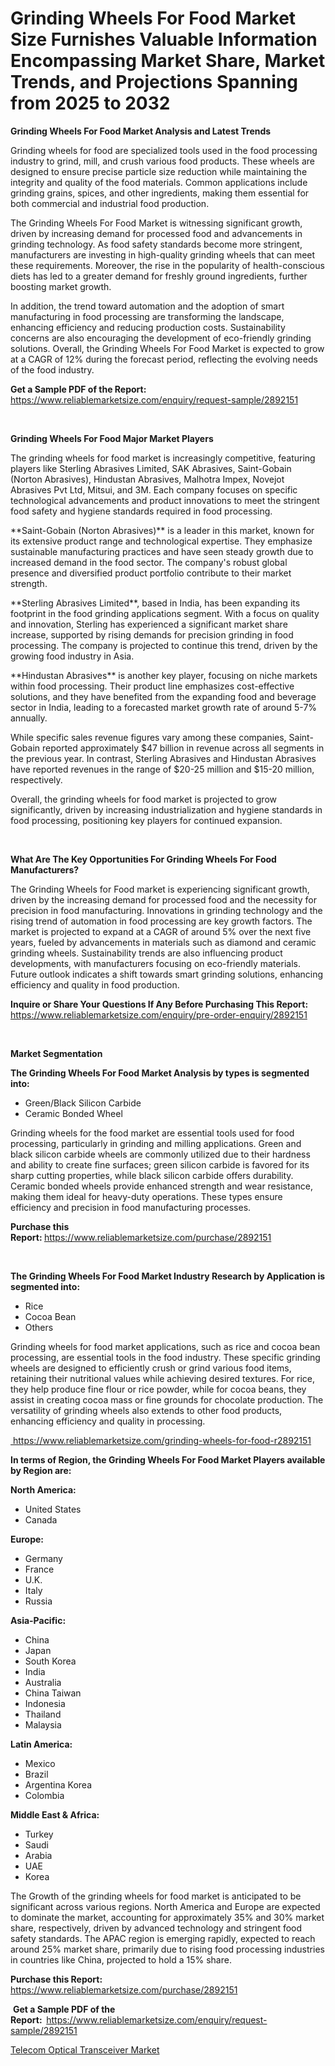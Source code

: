 <p><h1>Grinding Wheels For Food Market Size Furnishes Valuable Information Encompassing Market Share, Market Trends, and Projections Spanning from 2025 to 2032</h1></p><p><strong>Grinding Wheels For Food Market Analysis and Latest Trends</strong></p>
<p><p>Grinding wheels for food are specialized tools used in the food processing industry to grind, mill, and crush various food products. These wheels are designed to ensure precise particle size reduction while maintaining the integrity and quality of the food materials. Common applications include grinding grains, spices, and other ingredients, making them essential for both commercial and industrial food production.</p><p>The Grinding Wheels For Food Market is witnessing significant growth, driven by increasing demand for processed food and advancements in grinding technology. As food safety standards become more stringent, manufacturers are investing in high-quality grinding wheels that can meet these requirements. Moreover, the rise in the popularity of health-conscious diets has led to a greater demand for freshly ground ingredients, further boosting market growth.</p><p>In addition, the trend toward automation and the adoption of smart manufacturing in food processing are transforming the landscape, enhancing efficiency and reducing production costs. Sustainability concerns are also encouraging the development of eco-friendly grinding solutions. Overall, the Grinding Wheels For Food Market is expected to grow at a CAGR of 12% during the forecast period, reflecting the evolving needs of the food industry.</p></p>
<p><strong>Get a Sample PDF of the Report:&nbsp;</strong> <a href="https://www.reliablemarketsize.com/enquiry/request-sample/2892151?utm_campaign=2300&utm_medium=2&utm_source=Github&utm_content=ia&utm_term=15032025&utm_id=grinding-wheels-for-food">https://www.reliablemarketsize.com/enquiry/request-sample/2892151</a></p>
<p>&nbsp;</p>
<p><strong>Grinding Wheels For Food Major Market Players</strong></p>
<p><p>The grinding wheels for food market is increasingly competitive, featuring players like Sterling Abrasives Limited, SAK Abrasives, Saint-Gobain (Norton Abrasives), Hindustan Abrasives, Malhotra Impex, Novejot Abrasives Pvt Ltd, Mitsui, and 3M. Each company focuses on specific technological advancements and product innovations to meet the stringent food safety and hygiene standards required in food processing.</p><p>**Saint-Gobain (Norton Abrasives)** is a leader in this market, known for its extensive product range and technological expertise. They emphasize sustainable manufacturing practices and have seen steady growth due to increased demand in the food sector. The company's robust global presence and diversified product portfolio contribute to their market strength.</p><p>**Sterling Abrasives Limited**, based in India, has been expanding its footprint in the food grinding applications segment. With a focus on quality and innovation, Sterling has experienced a significant market share increase, supported by rising demands for precision grinding in food processing. The company is projected to continue this trend, driven by the growing food industry in Asia.</p><p>**Hindustan Abrasives** is another key player, focusing on niche markets within food processing. Their product line emphasizes cost-effective solutions, and they have benefited from the expanding food and beverage sector in India, leading to a forecasted market growth rate of around 5-7% annually.</p><p>While specific sales revenue figures vary among these companies, Saint-Gobain reported approximately $47 billion in revenue across all segments in the previous year. In contrast, Sterling Abrasives and Hindustan Abrasives have reported revenues in the range of $20-25 million and $15-20 million, respectively.</p><p>Overall, the grinding wheels for food market is projected to grow significantly, driven by increasing industrialization and hygiene standards in food processing, positioning key players for continued expansion.</p></p>
<p>&nbsp;</p>
<p><strong>What Are The Key Opportunities For Grinding Wheels For Food Manufacturers?</strong></p>
<p><p>The Grinding Wheels for Food market is experiencing significant growth, driven by the increasing demand for processed food and the necessity for precision in food manufacturing. Innovations in grinding technology and the rising trend of automation in food processing are key growth factors. The market is projected to expand at a CAGR of around 5% over the next five years, fueled by advancements in materials such as diamond and ceramic grinding wheels. Sustainability trends are also influencing product developments, with manufacturers focusing on eco-friendly materials. Future outlook indicates a shift towards smart grinding solutions, enhancing efficiency and quality in food production.</p></p>
<p><strong>Inquire or Share Your Questions If Any Before Purchasing This Report:</strong> <a href="https://www.reliablemarketsize.com/enquiry/pre-order-enquiry/2892151?utm_campaign=2300&utm_medium=2&utm_source=Github&utm_content=ia&utm_term=15032025&utm_id=grinding-wheels-for-food">https://www.reliablemarketsize.com/enquiry/pre-order-enquiry/2892151</a></p>
<p>&nbsp;</p>
<p><strong>Market Segmentation</strong></p>
<p><strong>The Grinding Wheels For Food Market Analysis by types is segmented into:</strong></p>
<p><ul><li>Green/Black Silicon Carbide</li><li>Ceramic Bonded Wheel</li></ul></p>
<p><p>Grinding wheels for the food market are essential tools used for food processing, particularly in grinding and milling applications. Green and black silicon carbide wheels are commonly utilized due to their hardness and ability to create fine surfaces; green silicon carbide is favored for its sharp cutting properties, while black silicon carbide offers durability. Ceramic bonded wheels provide enhanced strength and wear resistance, making them ideal for heavy-duty operations. These types ensure efficiency and precision in food manufacturing processes.</p></p>
<p><strong>Purchase this Report:&nbsp;</strong><a href="https://www.reliablemarketsize.com/purchase/2892151?utm_campaign=2300&utm_medium=2&utm_source=Github&utm_content=ia&utm_term=15032025&utm_id=grinding-wheels-for-food">https://www.reliablemarketsize.com/purchase/2892151</a></p>
<p>&nbsp;</p>
<p><strong>The Grinding Wheels For Food Market Industry Research by Application is segmented into:</strong></p>
<p><ul><li>Rice</li><li>Cocoa Bean</li><li>Others</li></ul></p>
<p><p>Grinding wheels for food market applications, such as rice and cocoa bean processing, are essential tools in the food industry. These specific grinding wheels are designed to efficiently crush or grind various food items, retaining their nutritional values while achieving desired textures. For rice, they help produce fine flour or rice powder, while for cocoa beans, they assist in creating cocoa mass or fine grounds for chocolate production. The versatility of grinding wheels also extends to other food products, enhancing efficiency and quality in processing.</p></p>
<p><a href="https://www.reliablemarketsize.com/grinding-wheels-for-food-r2892151?utm_campaign=2300&utm_medium=2&utm_source=Github&utm_content=ia&utm_term=15032025&utm_id=grinding-wheels-for-food">&nbsp;https://www.reliablemarketsize.com/grinding-wheels-for-food-r2892151</a></p>
<p><strong>In terms of Region, the Grinding Wheels For Food Market Players available by Region are:</strong></p>
<p>
    <p> <strong> North America: </strong>
        <ul>
            <li>United States</li>
            <li>Canada</li>
        </ul>
        </p> 
    <p> <strong> Europe: </strong>
        <ul>
            <li>Germany</li>
            <li>France</li>
            <li>U.K.</li>
            <li>Italy</li>
            <li>Russia</li>
        </ul>
        </p> 
    <p> <strong> Asia-Pacific: </strong>
        <ul>
            <li>China</li>
            <li>Japan</li>
            <li>South Korea</li>
            <li>India</li>
            <li>Australia</li>
            <li>China Taiwan</li>
            <li>Indonesia</li>
            <li>Thailand</li>
            <li>Malaysia</li>
        </ul>
        </p> 
    <p> <strong> Latin America: </strong>
        <ul>
            <li>Mexico</li>
            <li>Brazil</li>
            <li>Argentina Korea</li>
            <li>Colombia</li>
        </ul>
        </p> 
    <p> <strong> Middle East & Africa: </strong>
        <ul>
            <li>Turkey</li>
            <li>Saudi</li>
            <li>Arabia</li>
            <li>UAE</li>
            <li>Korea</li>
        </ul>
    </p>
    </p>
<p><p>The Growth of the grinding wheels for food market is anticipated to be significant across various regions. North America and Europe are expected to dominate the market, accounting for approximately 35% and 30% market share, respectively, driven by advanced technology and stringent food safety standards. The APAC region is emerging rapidly, expected to reach around 25% market share, primarily due to rising food processing industries in countries like China, projected to hold a 15% share.</p></p>
<p><strong>Purchase this Report: </strong><a href="https://www.reliablemarketsize.com/purchase/2892151?utm_campaign=2300&utm_medium=2&utm_source=Github&utm_content=ia&utm_term=15032025&utm_id=grinding-wheels-for-food">https://www.reliablemarketsize.com/purchase/2892151</a></p>
<p>&nbsp;<strong>Get a Sample PDF of the Report:&nbsp;&nbsp;</strong><a href="https://www.reliablemarketsize.com/enquiry/request-sample/2892151?utm_campaign=2300&utm_medium=2&utm_source=Github&utm_content=ia&utm_term=15032025&utm_id=grinding-wheels-for-food">https://www.reliablemarketsize.com/enquiry/request-sample/2892151</a></p>
<p><strong></strong></p>
<p><p><a href="https://github.com/abbislposival/Market-Research-Report-List-1/blob/main/telecom-optical-transceiver-market.md?utm_campaign=2300&utm_medium=2&utm_source=Github&utm_content=ia&utm_term=15032025&utm_id=grinding-wheels-for-food">Telecom Optical Transceiver Market</a></p></p>